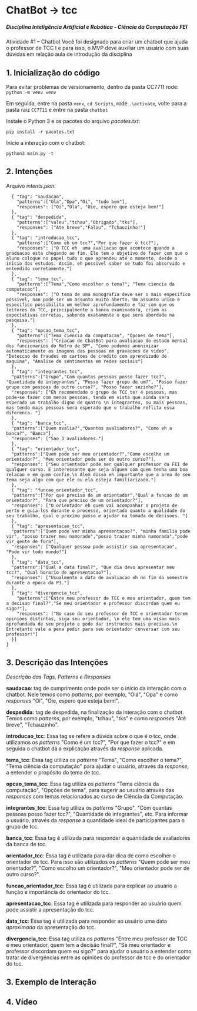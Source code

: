 # ChatBot -> tcc
##### Disciplina Inteligência Artificial e Robótica - Ciência da Computação FEI

Atividade #1 – Chatbot 
Você foi designado para criar um chatbot que ajuda o professor de TCC I e para isso, o MVP deve auxiliar um usuário com suas dúvidas em relação aula de introdução da disciplina

## 1. Inicialização do código

Para evitar problemas de versionamento, dentro da pasta CC7711 rode:
``python -m venv venv``

Em seguida, entre na pasta  ``venv``, ``cd Scripts``, rode ``.\activate``, volte para a pasta raiz ``CC7711`` e entre na pasta ``chatbot``

Instale o Python 3 e os pacotes do arquivo *pacotes.txt*:

    pip install -r pacotes.txt
Inicie a interação com o chatbot:

    python3 main.py -t

## 2. Intenções
Arquivo *intents.json*:
``` {"intents":[
  { "tag": "saudacao",
    "patterns":["Ola","Opa","Oi", "tudo bem"],
    "responses": ["Oi","Ola", "Oie, espero que esteja bem!"]
  },
  { "tag": "despedida",
    "patterns":["valeu","tchau","Obrigado","tks"],
    "responses": ["Ate breve","Falou", "Tchauzinho!"]
  },
  { "tag": "introducao_tcc",
    "patterns":["Como eh um tcc?","Por que fazer o tcc?"],
    "responses": ["O TCC eh  uma avaliacao que acontece quando a graduacao esta chegando ao fim. Ele tem o objetivo de fazer com que o aluno coloque no papel tudo o que aprendeu até o momento, desde o inicio dos estudos. Assim, eh possivel saber se tudo foi absorvido e entendido corretamente."]
  },
  { "tag": "tema_tcc",
    "patterns":["Tema","Como escolher o tema?", "Tema ciencia da computacao"],
    "responses": ["O tema de uma monografia deve ser o mais especifico possivel, nao pode ser um assunto muito aberto. Um assunto unico e especifico possibilita um melhor aprofundamento e faz com que os leitores do TCC, principalmente a banca examinadora, criem as expectativas corretas, sabendo exatamente o que sera abordado na pesquisa."]
  },
  { "tag": "opcao_tema_tcc",
    "patterns":["Tema ciencia da computacao", "Opcoes de tema"],
    "responses": ["Criacao de ChatBot para avaliacao do estado mental dos funcionarios do Metro de SP", "Como podemos anonimizar automaticamente as imagens das pessoas em gravacoes de video", "Deteccao de fraudes em cartoes de credito com aprendizado de maquina", "Analise de sentimentos em redes sociais"]
  },
  { "tag": "integrantes_tcc",
  "patterns":["Grupo","Com quantas pessoas posso fazer tcc?", "Quantidade de integrantes", "Posso fazer grupo de um?", "Posso fazer grupo com pessoas de outro curso?", "Posso fazer sozinho?"],
  "responses": ["Eh recomendado o grupo de TCC ter 4 pessoas, mas pode-se fazer com menos pessoas, tendo em vista que ainda sera esperado um trabalho digno de quatro \n integrantes, ou mais pessoas, mas tendo mais pessoas sera esperado que o trabalho reflita essa diferenca. "]
  },
  { "tag": "banca_tcc",
  "patterns":["Quem avalia?","Quantos avaliadores?", "Como eh a banca?", "Banca"],
  "responses": ["Sao 3 avaliadores."]
  },
  { "tag": "orientador_tcc",
  "patterns":["Quem pode ser meu orientador?","Como escolho um orientador?", "Meu orientador pode ser de outro curso?"],
  "responses": ["Seu orientador pode ser qualquer professor da FEI de qualquer curso. E interessante que seja alguem com quem tenha uma boa relacao e em quem confie.\n Alem disso eh importante que a area de seu tema seja algo com que ele ou ela esteja familiarizado."]
  },
  { "tag": "funcao_orientador_tcc",
  "patterns":["Por que preciso de um orientador","Qual a funcao de um orientador?", "Para que preciso de um orientador?"],
  "responses": ["O orientador eh quem vai acompanhar o projeto de perto e guia-los durante o processo, orientado quanto a qualidade do seu trabalho, qual o proximo passo e ajudar na tomada de decisoes. "]
  },
  { "tag": "apresentacao_tcc",
  "patterns":["Quem pode ver minha apresentacao?", "minha familia pode vir", "posso trazer meu namorado","posso trazer minha namorada","pode vir gente de fora"],
  "responses": ["Qualquer pessoa pode assistir sua apresentacao", "Pode vir todo mundo!"]
  },
  { "tag": "data_tcc",
  "patterns":["Qual a data final?", "Que dia devo apresentar meu tcc?", "Qual horario de apresentacao?"],
  "responses": ["Usualmente a data de avaliacao eh no fim do semestre durante a epoca da P3."]
  },
  { "tag": "divergencia_tcc",
    "patterns":["Entre meu professor de TCC e meu orientador, quem tem a decisao final?","Se meu orientador e professor discordam quem eu sigo?"],
    "responses": ["No caso do seu professor de TCC e orientador terem opinioes distintas, siga seu orientador, \n ele tem uma visao mais aprofundada de seu projeto e pode dar instrucoes mais precisas.\n Entretanto vale a pena pedir para seu orientador conversar com seu professor!"]
  }]
}
```
## 3. Descrição das Intenções
*Descrição das Tags, Patterns e Responses*

**saudacao**: tag de cumprimento onde pode ser o início da interação com o chatbot.
Nele temos como *patterns*, por exemplo, "Olá", "Opa" e como *responses* "Oi", "Oie, espero que esteja bem!".

**despedida**: tag de despedida, na finalização da interação com o chatbot.
Temos como *patterns*, por exemplo, "tchau", "tks" e como *responses* "Até breve", "Tchauzinho".

**introducao_tcc**: Essa tag se refere a dúvida sobre o que é o tcc, onde utilizamos os *patterns* "Como é um tcc?", "Por que fazer o tcc?" e em seguida o chatbot dá a explicação através da *response* aplicada.

**tema_tcc**: Essa tag utiliza os *patterns* "Tema", "Como escolher o tema?", "Tema ciência da computação" para ajudar o usuário, através da *response*, a entender o propósito do tema de tcc.

**opcao_tema_tcc**: Essa tag utiliza os *patterns* "Tema ciência da computação",  "Opções de tema",  para sugerir ao usuário através das *responses* com temas relacionados ao curso de Ciência da Computação.

**integrantes_tcc**: Essa tag utiliza os *patterns* "Grupo", "Com quantas pessoas posso fazer tcc?", "Quantidade de integrantes", etc. Para informar o usuário, através da *response* a quantidade ideal de participantes para o grupo de tcc.

**banca_tcc**: Essa tag é utilizada para responder a quantidade de avaliadores da banca de tcc.

**orientador_tcc**: Essa tag é utilizada para dar dica de como escolher o orientador de tcc. Para isso são utilizados os *patterns* "Quem pode ser meu orientador?", "Como escolho um orientador?", "Meu orientador pode ser de outro curso?".

**funcao_orientador_tcc**: Essa tag é utilizada para explicar ao usuário a função e importância do orientador do tcc.

**apresentacao_tcc**: Essa tag é utilizada para responder ao usuário quem pode assistir a apresentação do tcc.

**data_tcc**: Essa tag é utilizada para responder ao usuário uma data *aproximada* da apresentação do tcc.

**divergencia_tcc**: Essa tag utiliza os *patterns* "Entre meu professor de TCC e meu orientador, quem tem a decisão final?", "Se meu orientador e professor discordam quem eu sigo?" para ajudar o usuário a entender como tratar de divergências entre as opiniões do professor de tcc e do orientador do tcc.

## 3. Exemplo de Interação


## 4. Vídeo